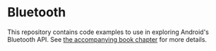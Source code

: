 # Bluetooth

This repository contains code examples to use in exploring Android's Bluetooth API. See [the accompanying book chapter](https://info448.github.io/bluetooth.html) for more details.